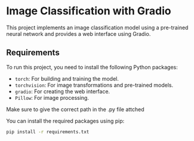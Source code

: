 # Image Classification with Gradio

This project implements an image classification model using a pre-trained neural network and provides a web interface using Gradio.

## Requirements

To run this project, you need to install the following Python packages:

- `torch`: For building and training the model.
- `torchvision`: For image transformations and pre-trained models.
- `gradio`: For creating the web interface.
- `Pillow`: For image processing.

Make sure to give the correct path in the .py file attched

You can install the required packages using pip:

```bash
pip install -r requirements.txt
